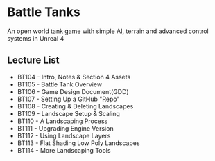 # Battle Tanks

An open world tank game with simple AI, terrain and advanced control systems in Unreal 4

## Lecture List
* BT104 - Intro, Notes & Section 4 Assets
* BT105 - Battle Tank Overview
* BT106 - Game Design Document(GDD)
* BT107 - Setting Up a GitHub "Repo"
* BT108 - Creating & Deleting Landscapes
* BT109 - Landscape Setup & Scaling
* BT110 - A Landscaping Process
* BT111 - Upgrading Engine Version
* BT112	- Using Landscape Layers
* BT113 - Flat Shading Low Poly Landscapes
* BT114 - More Landscaping Tools

